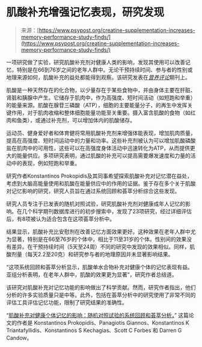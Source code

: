 <!--yml

category: 未分类

date: 2024-05-27 14:46:42

-->

# 肌酸补充增强记忆表现，研究发现

> 来源：[https://www.psypost.org/creatine-supplementation-increases-memory-performance-study-finds/](https://www.psypost.org/creatine-supplementation-increases-memory-performance-study-finds/)

一项研究做了实验，研究肌酸补充剂对健康人类的影响，发现其使用可以改善记忆，特别是在66到76岁之间的老年人群中。无论干预持续时间、参与者的性别或地理来源如何，肌酸补充的益处都能得到观察。该研究发表在[*营养评论*](https://doi.org/10.1093/nutrit/nuac064)期刊上。

肌酸是一种天然存在的化合物，以少量存在于某些食物中，并由身体主要在肝脏、肾脏和胰腺中产生。它储存于肌肉中，作为高强度、短时间活动（如短跑和举重）的能量来源。肌酸在腺苷三磷酸（ATP），细胞的主要能量分子，的再生中发挥关键作用，对于肌肉收缩和整体细胞能量功能至关重要。摄入富含肌酸的食物（如红肉和鱼类），或通过补充剂，可以增加体内的肌酸储存。

运动员、健身爱好者和体育健将常用肌酸补充剂来增强体能表现，增加肌肉质量，提高在高强度、短时间运动中的力量和功率。这些补充剂被认为可以增加肌酸磷酸盐在肌肉中的可用性，这些可以在高强度身体活动中迅速转化为ATP，从而提供更大的能量供应。多项研究表明，通过肌酸的补充可以提高需要爆发速度和力量的活动中的表现，例如短跑和举重。

研究作者Konstantinos Prokopidis及其同事希望探索肌酸补充对记忆潜在益处，考虑到大脑高能量使用和肌酸在能量供应中的作用的证据。鉴于存在多个关于肌酸对记忆影响的研究，研究人员旨在通过系统回顾和荟萃分析综合这些发现。

研究人员专注于已发表的随机对照试验，研究肌酸补充剂对健康成年人记忆的影响。在几个科学期刊数据库进行的初步搜索中，发现了23项研究，经过详细评估后，有8项被认为适合包含在这项荟萃分析中。

结果显示，肌酸补充比安慰剂在改善记忆方面效果更好。这种效果在老年人群中尤为显著，特别是在66至76岁的个体中，相比于11至31岁的个体。性别间的效果没有差异。在干预持续时间（5天至24周）不同的研究中发现的效果相似。同样，肌酸剂量（每天2.2至20克）和研究参与者的地理原因并未显著影响结果。

“这项系统回顾和荟萃分析显示，肌酸单水合物补充对健康个体的记忆表现有益。亚组分析表明，在老年人群中，肌酸的效果更为显著”，研究作者总结道。

该研究对肌酸补充对记忆功能的影响做出了科学贡献。然而，研究作者指出，他们分析的许多实验质量只是中等。此外，包括在荟萃分析中的研究使用了非常不同的评估工具评估记忆功能，限制了研究结果的准确性。

“[肌酸补充对健康个体记忆的影响：随机对照试验的系统回顾和荟萃分析，](https://doi.org/10.1093/nutrit/nuac064)” 这篇论文的作者是 Konstantinos Prokopidis、Panagiotis Giannos、Konstantinos K Triantafyllidis、Konstantinos S Kechagias、Scott C Forbes 和 Darren G Candow。
